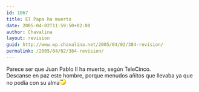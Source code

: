 ```yaml
---
id: 1067
title: El Papa ha muerto
date: 2005-04-02T11:59:50+02:00
author: Chavalina
layout: revision
guid: http://www.wp.chavalina.net/2005/04/02/384-revision/
permalink: /2005/04/02/384-revision/
---
```

Parece ser que Juan Pablo II ha muerto, según TeleCinco.  
Descanse en paz este hombre, porque menudos añitos que llevaba ya que no podía con su alma![emo](/imagenes/emoticonos/pensativo.gif)